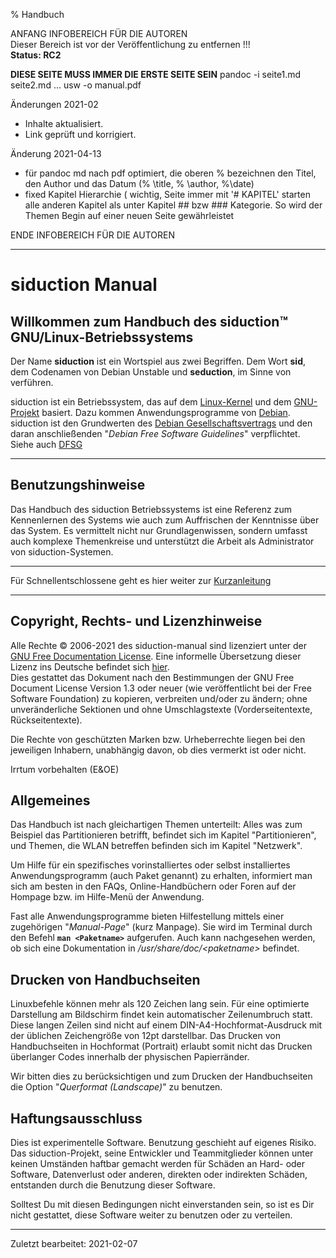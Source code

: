 % Handbuch

ANFANG   INFOBEREICH FÜR DIE AUTOREN  
Dieser Bereich ist vor der Veröffentlichung zu entfernen !!!  
**Status: RC2**

**DIESE SEITE MUSS IMMER DIE ERSTE SEITE SEIN**
pandoc -i seite1.md seite2.md ... usw -o manual.pdf

Änderungen 2021-02

+ Inhalte aktualisiert.
+ Link geprüft und korrigiert.

Änderung 2021-04-13
+ für pandoc md nach pdf optimiert, die oberen % bezeichnen den Titel, den Author und das Datum (% \title, % \author, %\date)
+ fixed Kapitel Hierarchie ( wichtig, Seite immer mit '# KAPITEL' starten alle anderen Kapitel  als unter Kapitel ## bzw ### Kategorie. So wird der Themen Begin auf einer neuen Seite gewährleistet

ENDE   INFOBEREICH FÜR DIE AUTOREN

---

# siduction Manual 

## Willkommen zum Handbuch des siduction™ GNU/Linux-Betriebssystems

Der Name **siduction** ist ein Wortspiel aus zwei Begriffen. Dem Wort **sid**, dem Codenamen von Debian Unstable und **seduction**, im Sinne von verführen.

siduction ist ein Betriebssystem, das auf dem [Linux-Kernel](https://kernel.org) und dem [GNU-Projekt](https://gnu.org) basiert. Dazu kommen Anwendungsprogramme von [Debian](https://debian.org). siduction ist den Grundwerten des [Debian Gesellschaftsvertrags](https://www.debian.org/social_contract.de.html) und den daran anschließenden "*Debian Free Software Guidelines*" verpflichtet.  
Siehe auch [DFSG](https://de.wikipedia.org/wiki/Debian_Free_Software_Guidelines)

---

## Benutzungshinweise

Das Handbuch des siduction Betriebssystems ist eine Referenz zum Kennenlernen des Systems wie auch zum Auffrischen der Kenntnisse über das System. Es vermittelt nicht nur Grundlagenwissen, sondern umfasst auch komplexe Themenkreise und unterstützt die Arbeit als Administrator von siduction-Systemen.

---

Für Schnellentschlossene geht es hier weiter zur [Kurzanleitung](./wel-quickstart_de.md)

---

## Copyright, Rechts- und Lizenzhinweise

Alle Rechte © 2006-2021 des siduction-manual sind lizenziert unter der [GNU Free Documentation License](https://gnu.org/licenses/fdl.txt). Eine informelle Übersetzung dieser Lizenz ins Deutsche befindet sich [hier](https://www.selflinux.org/selflinux/html/gfdl_de.html).  
Dies gestattet das Dokument nach den Bestimmungen der GNU Free Document License Version 1.3 oder neuer (wie veröffentlicht bei der Free Software Foundation) zu kopieren, verbreiten und/oder zu ändern; ohne unveränderliche Sektionen und ohne Umschlagstexte (Vorderseitentexte, Rückseitentexte).

Die Rechte von geschützten Marken bzw. Urheberrechte liegen bei den jeweiligen Inhabern, unabhängig davon, ob dies vermerkt ist oder nicht.

Irrtum vorbehalten (E&OE) 

## Allgemeines

Das Handbuch ist nach gleichartigen Themen unterteilt: Alles was zum Beispiel das Partitionieren betrifft, befindet sich im Kapitel "Partitionieren", und Themen, die WLAN betreffen befinden sich im Kapitel "Netzwerk".

Um Hilfe für ein spezifisches vorinstalliertes oder selbst installiertes Anwendungsprogramm (auch Paket genannt) zu erhalten, informiert man sich am besten in den FAQs, Online-Handbüchern oder Foren auf der Hompage bzw. im Hilfe-Menü der Anwendung.

Fast alle Anwendungsprogramme bieten Hilfestellung mittels einer zugehörigen "*Manual-Page*" (kurz Manpage). Sie wird im Terminal durch den Befehl **`man <Paketname>`** aufgerufen. Auch kann nachgesehen werden, ob sich eine Dokumentation in */usr/share/doc/\<paketname\>* befindet.

## Drucken von Handbuchseiten

Linuxbefehle können mehr als 120 Zeichen lang sein. Für eine optimierte Darstellung am Bildschirm findet kein automatischer Zeilenumbruch statt.  
Diese langen Zeilen sind nicht auf einem DIN-A4-Hochformat-Ausdruck mit der üblichen Zeichengröße von 12pt darstellbar. Das Drucken von Handbuchseiten in Hochformat (Portrait) erlaubt somit nicht das Drucken überlanger Codes innerhalb der physischen Papierränder.

Wir bitten dies zu berücksichtigen und zum Drucken der Handbuchseiten die Option "*Querformat (Landscape)*" zu benutzen. 

## Haftungsausschluss

Dies ist experimentelle Software. Benutzung geschieht auf eigenes Risiko. Das siduction-Projekt, seine Entwickler und Teammitglieder können unter keinen Umständen haftbar gemacht werden für Schäden an Hard- oder Software, Datenverlust oder anderen, direkten oder indirekten Schäden, entstanden durch die Benutzung dieser Software.

Solltest Du mit diesen Bedingungen nicht einverstanden sein, so ist es Dir nicht gestattet, diese Software weiter zu benutzen oder zu verteilen.

---

<div id="rev">Zuletzt bearbeitet: 2021-02-07</div>
